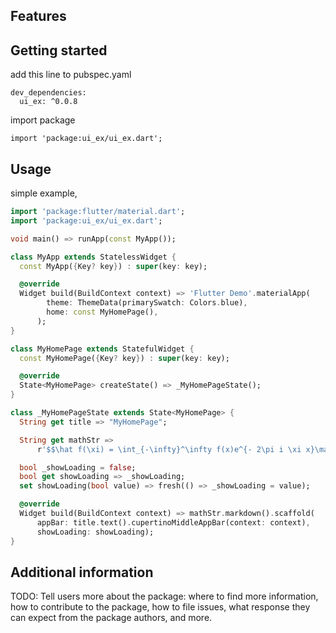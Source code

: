 <!-- 
This README describes the package. If you publish this package to pub.dev,
this README's contents appear on the landing page for your package.

For information about how to write a good package README, see the guide for
[writing package pages](https://dart.dev/guides/libraries/writing-package-pages). 

For general information about developing packages, see the Dart guide for
[creating packages](https://dart.dev/guides/libraries/create-library-packages)
and the Flutter guide for
[developing packages and plugins](https://flutter.dev/developing-packages). 
-->

## Features


## Getting started

add this line to pubspec.yaml
```
dev_dependencies:
  ui_ex: ^0.0.8

```

import package

```
import 'package:ui_ex/ui_ex.dart';
```

## Usage
simple example,

```dart
import 'package:flutter/material.dart';
import 'package:ui_ex/ui_ex.dart';

void main() => runApp(const MyApp());

class MyApp extends StatelessWidget {
  const MyApp({Key? key}) : super(key: key);

  @override
  Widget build(BuildContext context) => 'Flutter Demo'.materialApp(
        theme: ThemeData(primarySwatch: Colors.blue),
        home: const MyHomePage(),
      );
}

class MyHomePage extends StatefulWidget {
  const MyHomePage({Key? key}) : super(key: key);

  @override
  State<MyHomePage> createState() => _MyHomePageState();
}

class _MyHomePageState extends State<MyHomePage> {
  String get title => "MyHomePage";

  String get mathStr =>
      r'$$\hat f(\xi) = \int_{-\infty}^\infty f(x)e^{- 2\pi i \xi x}\mathrm{d}x$$';

  bool _showLoading = false;
  bool get showLoading => _showLoading;
  set showLoading(bool value) => fresh(() => _showLoading = value);

  @override
  Widget build(BuildContext context) => mathStr.markdown().scaffold(
      appBar: title.text().cupertinoMiddleAppBar(context: context),
      showLoading: showLoading);
}

```

## Additional information

TODO: Tell users more about the package: where to find more information, how to 
contribute to the package, how to file issues, what response they can expect 
from the package authors, and more.
